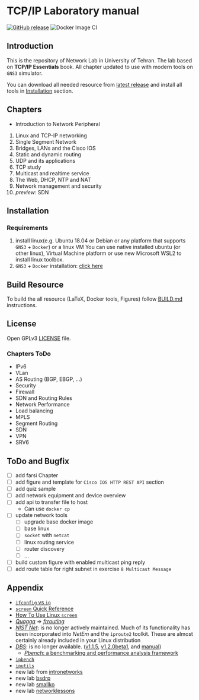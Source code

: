 # TCP/IP Laboratory manual

[![GitHub release](https://img.shields.io/github/release/UT-Network-Lab/TCP-IP-Laboratory.svg?style=flat-square)](https://github.com/UT-Network-Lab/TCP-IP-Laboratory/releases/latest)
![Docker Image CI](https://github.com/UT-Network-Lab/TCP-IP-Laboratory/workflows/Docker%20Image%20CI/badge.svg)

## Introduction

This is the repository of Network Lab in University of Tehran. The lab based on **TCP/IP Essentials** book. All chapter updated to use with modern tools on `GNS3` simulator.

You can download all needed resource from [latest release](https://github.com/UT-Network-Lab/TCP-IP-Laboratory/releases/latest) and install all tools in [Installation](#Installation) section.

## Chapters

* Introduction to Network Peripheral

1. Linux and TCP-IP networking
2. Single Segment Network
3. Bridges, LANs and the Cisco IOS
4. Static and dynamic routing
5. UDP and its applications
6. TCP study
7. Multicast and realtime service
8. The Web, DHCP, NTP and NAT
9. Network management and security
10. *preview*: SDN

## Installation

### Requirements

1. install linux(e.g. Ubuntu 18.04 or Debian or any platform that supports `GNS3` + `Docker`) or a linux VM You can use native installed ubuntu (or other linux), Virtual Machine platform or use new Microsoft WSL2 to install linux toolbox.
2. `GNS3` + `Docker` installation: [click here](./INSTALL.md)

## Build Resource

To build the all resource (LaTeX, Docker tools, Figures) follow [BUILD.md](./BUILD.md) instructions.

## License

Open GPLv3 [LICENSE](LICENSE) file.

### Chapters ToDo

* IPv6
* VLan
* AS Routing (BGP, EBGP, ...)
* Security
* Firewall
* SDN and Routing Rules
* Network Performance
* Load balancing
* MPLS
* Segment Routing
* SDN
* VPN
* SRV6

## ToDo and Bugfix

* [ ] add farsi Chapter
* [ ] add figure and template for `Cisco IOS HTTP REST API` section
* [ ] add quiz sample
* [ ] add network equipment and device overview
* [ ] add api to transfer file to host
  * Can use `docker cp`
* [ ] update network tools
  * [ ] upgrade base docker image
  * [ ] base linux
  * [ ] `socket` with `netcat`
  * [ ] linux routing service
  * [ ] router discovery
  * [ ] ...
* [ ] build custom figure with enabled multicast ping reply
* [ ] add route table for right subnet in exercise `8 Multicast Message`

## Appendix

* [`ifconfig` vs `ip`](https://p5r.uk/blog/2010/ifconfig-ip-comparison.html)
* [`screen` Quick Reference](http://aperiodic.net/screen/quick_reference)
* [How To Use Linux `screen`](https://linuxize.com/post/how-to-use-linux-screen/)
* [_Quagga_](http://download.savannah.gnu.org/releases/quagga/) => [_frrouting_](https://frrouting.org/)
* [_NIST Net_](https://www-x.antd.nist.gov/nistnet/): is no longer actively maintained. Much of its functionality has been incorporated into _NetEm_ and the `iproute2` toolkit. These are almost certainly already included in your Linux distribution
* [_DBS_](http://ns1.ai3.net/products/dbs): is no longer available. ([v1.1.5](http://www.kusa.ac.jp/~yukio-m/dbs/software1.1.5/dbs-1.1.5.tar.gz), [v1.2.0beta1](http://www.kusa.ac.jp/~yukio-m/dbs/software1.2.0beta1/dbs-1.2.0beta1.tar.gz), and [manual](http://www.kusa.ac.jp/~yukio-m/dbs/dbs_man.html))
  * [_Pbench_: a benchmarking and performance analysis framework](https://distributed-system-analysis.github.io/pbench/)
* [`ipbench`](http://ipbench.sourceforge.net)
* [`iputils`](https://github.com/iputils/iputils)
* new lab from [intronetworks](http://intronetworks.cs.luc.edu/)
* new lab [bsdrp](https://bsdrp.net/)
* new lab [smallko](http://csie.nqu.edu.tw/smallko/sdn/sdn.htm)
* new lab [networklessons](https://networklessons.com)
